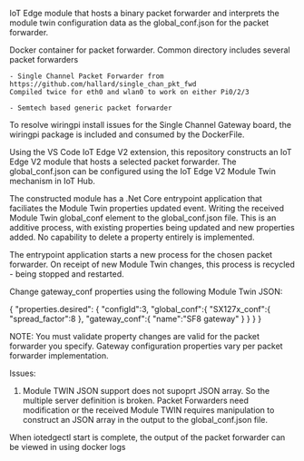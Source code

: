 IoT Edge module that hosts a binary packet forwarder and interprets the module twin configuration data as the global_conf.json for the packet forwarder. 

Docker container for packet forwarder.
Common directory includes several packet forwarders

    - Single Channel Packet Forwarder from https://github.com/hallard/single_chan_pkt_fwd
    Compiled twice for eth0 and wlan0 to work on either Pi0/2/3

    - Semtech based generic packet forwarder

To resolve wiringpi install issues for the Single Channel Gateway board, the wiringpi package is included and consumed by the DockerFile.

Using the VS Code IoT Edge V2 extension, this repository constructs an IoT Edge V2 module that hosts a selected packet forwarder. The global_conf.json can be configured using the IoT Edge V2 Module Twin mechanism in IoT Hub.

The constructed module has a .Net Core entrypoint application that faciliates the Module Twin properties updated event. Writing the received Module Twin global_conf element to the global_conf.json file. This is an additive process, with existing properties being updated and new properties added. No capability to delete a property entirely is implemented.

The entrypoint application starts a new process for the chosen packet forwarder. On receipt of new Module Twin changes, this process is recycled - being stopped and restarted.

Change gateway_conf properties using the following Module Twin JSON:

{
  "properties.desired": {
    "configId":3,
    "global_conf":{
      "SX127x_conf":{
         "spread_factor":8
         },
      "gateway_conf":{
        "name":"SF8 gateway"
        }
    }
  }
}

NOTE: You must validate property changes are valid for the packet forwarder you specify. Gateway configuration properties vary per packet forwarder implementation.

Issues:
1) Module TWIN JSON support does not supoprt JSON array. So the multiple server definition is broken. Packet Forwarders need modification or the received Module TWIN requires manipulation to construct an JSON array in the output to the global_conf.json file.


When iotedgectl start is complete, the output of the packet forwarder can be viewed in using docker logs <docker process id>


